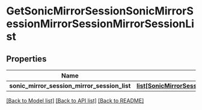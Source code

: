 # GetSonicMirrorSessionSonicMirrorSessionMirrorSessionMirrorSessionList

## Properties
Name | Type | Description | Notes
------------ | ------------- | ------------- | -------------
**sonic_mirror_session_mirror_session_list** | [**list[SonicMirrorSessionSonicMirrorSessionSonicmirrorsessionsonicmirrorsessionMIRRORSESSIONMIRRORSESSIONLIST]**](SonicMirrorSessionSonicMirrorSessionSonicmirrorsessionsonicmirrorsessionMIRRORSESSIONMIRRORSESSIONLIST.md) |  | [optional] 

[[Back to Model list]](../README.md#documentation-for-models) [[Back to API list]](../README.md#documentation-for-api-endpoints) [[Back to README]](../README.md)


